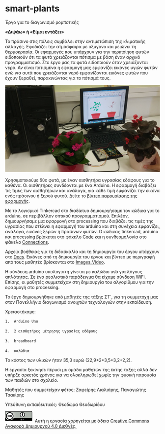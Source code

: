 # smart-plants
Έργο για το διαγωνισμό ρομποτικής

**«Διψάω» ή «Είμαι εντάξει»**

Το πράσινο στις πόλεις συμβάλει στην αντιμετώπιση της κλιματικής αλλαγής. Εφοδιάζει την ατμόσφαιρα με οξυγόνο και μειώνει τη θερμοκρασία.
Οι εφαρμογές που υπάρχουν για την περιποίηση φυτών ειδοποιούν ότι τα φυτά χρειάζονται πότισμα  με βάση έναν αρχικό προγραμματισμό.
Στο έργο μας τα φυτά ειδοποιούν όταν χρειάζονται νερό. Αν είναι ποτισμένα η εφαρμογή μας εμφανίζει εικόνες υγιών φυτών ενώ για αυτά που χρειάζονται νερό εμφανίζονται εικόνες φυτών που έχουν ξεραθεί, παρακινώντας για το πότισμά τους.

![](Images_Video/project.png)

Χρησιμοποιούμε δύο φυτά, με έναν αισθητήρα υγρασίας εδάφους για το καθένα. Οι αισθητήρες συνδέονται με ένα Arduino. Η εφαρμογή διαβάζει τις τιμές των αισθητήρων και ανάλογα, για κάθε τιμή εμφανίζει την εικόνα ενός πράσινου ή ξερού φυτού. Δείτε το [βίντεο παρουσίασης της εφαρμογής](https://youtu.be/Gxr65n5bGk4).

Με το λογισμικό Tinkercad στο διαδίκτυο δημιουργήσαμε τον κώδικα για το arduino, σε περιβάλλον οπτικού προγραμματισμού. Επιλέον, δημιουργήσαμε μια εφαρμογή στο processing που διαβάζει τις τιμές της υγρασίας που στέλνει η εφαρμογή του arduino  και στη συνέχεια εμφανίζει, ανάλογα, εικόνες ξερών ή πράσινων φυτών. Ο κώδικας tinkercad, arduino και processing βρίσκεται στο φάκελο [Code](Code) και η συνδεσμολογία στο φάκελο [Connections](Connections).

Αρχεία βοήθειας για τη διδασκαλία και τη δημιουργία του έργου υπάρχουν στο [Docs](Docs). Εικόνες από τη δημιουργία του έργου και βίντεο με περιγραφή από τους μαθητές βρίσκονται στο  [Images_Video](Images_Video).

Η σύνδεση arduino υπολογιστή γίνεται με καλώδιο usb για λόγους απλότητας. Σε ένα ρεαλιστικό παράδειγμα θα είχαμε σύνδεση WiFi. Επίσης, οι μαθητές συμμετείχαν στη δημιουργία του αλγορίθμου για την εφαρμογή στο processing.

 Το έργο δημιουργήθηκε από μαθητές της τάξης ΣΤ΄, για τη συμμετοχή μας στον Πανελλήνιο διαγωνισμό ανοιχτών τεχνολογιών στην εκπαίδευση.
 
 Χρειαστήκαμε:
 
    1.  Arduino Uno
    
    2.  2 αισθητήρες μέτρησης υγρασίας εδάφους
    
    3.  breadboard
    
    4.  καλώδια
    
Το κόστος των υλικών ήταν 35,3 ευρώ (22,9+2*3,5+3,2+2,2).

Η εργασία ξεκίνησε πέρυσι με ομάδα μαθητών της έκτης τάξης αλλά δεν υπήρξε αρκετός χρόνος για να ολοκληρωθεί χωρίς την φυσική παρουσία των παιδιών στο σχολείο.

Μαθητές που συμμετείχαν φέτος: Ζαφείρης Λιαλιάρης, Παναγιώτης Τσακίρης

Υπεύθυνη εκπαιδευτικός: Θεοδώρα Θεοδωρίδου

![](CCBY.png) Αυτή η εργασία χορηγείται με άδεια [Creative Commons Αναφορά Δημιουργού 4.0 Διεθνές.](https://creativecommons.org/licenses/by/4.0/)



